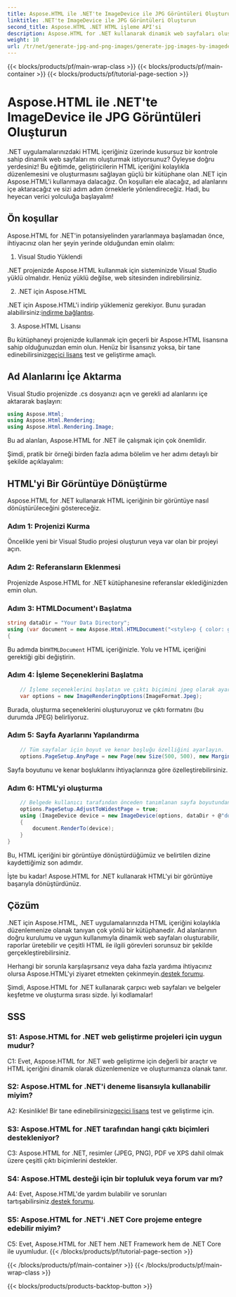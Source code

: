 ```yaml
---
title: Aspose.HTML ile .NET'te ImageDevice ile JPG Görüntüleri Oluşturun
linktitle: .NET'te ImageDevice ile JPG Görüntüleri Oluşturun
second_title: Aspose.HTML .NET HTML işleme API'si
description: Aspose.HTML for .NET kullanarak dinamik web sayfaları oluşturmayı öğrenin. Bu adım adım eğitim, ön koşulları, ad alanlarını ve HTML'yi resimlere dönüştürmeyi kapsar.
weight: 10
url: /tr/net/generate-jpg-and-png-images/generate-jpg-images-by-imagedevice/
---
```


{{< blocks/products/pf/main-wrap-class >}}
{{< blocks/products/pf/main-container >}}
{{< blocks/products/pf/tutorial-page-section >}}

# Aspose.HTML ile .NET'te ImageDevice ile JPG Görüntüleri Oluşturun


.NET uygulamalarınızdaki HTML içeriğiniz üzerinde kusursuz bir kontrole sahip dinamik web sayfaları mı oluşturmak istiyorsunuz? Öyleyse doğru yerdesiniz! Bu eğitimde, geliştiricilerin HTML içeriğini kolaylıkla düzenlemesini ve oluşturmasını sağlayan güçlü bir kütüphane olan .NET için Aspose.HTML'i kullanmaya dalacağız. Ön koşulları ele alacağız, ad alanlarını içe aktaracağız ve sizi adım adım örneklerle yönlendireceğiz. Hadi, bu heyecan verici yolculuğa başlayalım!

## Ön koşullar

Aspose.HTML for .NET'in potansiyelinden yararlanmaya başlamadan önce, ihtiyacınız olan her şeyin yerinde olduğundan emin olalım:

1. Visual Studio Yüklendi

.NET projenizde Aspose.HTML kullanmak için sisteminizde Visual Studio yüklü olmalıdır. Henüz yüklü değilse, web sitesinden indirebilirsiniz.

2. .NET için Aspose.HTML

 .NET için Aspose.HTML'i indirip yüklemeniz gerekiyor. Bunu şuradan alabilirsiniz:[indirme bağlantısı](https://releases.aspose.com/html/net/).

3. Aspose.HTML Lisansı

Bu kütüphaneyi projenizde kullanmak için geçerli bir Aspose.HTML lisansına sahip olduğunuzdan emin olun. Henüz bir lisansınız yoksa, bir tane edinebilirsiniz[geçici lisans](https://purchase.aspose.com/temporary-license/) test ve geliştirme amaçlı.

## Ad Alanlarını İçe Aktarma

Visual Studio projenizde .cs dosyanızı açın ve gerekli ad alanlarını içe aktararak başlayın:

```csharp
using Aspose.Html;
using Aspose.Html.Rendering;
using Aspose.Html.Rendering.Image;
```

Bu ad alanları, Aspose.HTML for .NET ile çalışmak için çok önemlidir.

Şimdi, pratik bir örneği birden fazla adıma bölelim ve her adımı detaylı bir şekilde açıklayalım:

## HTML'yi Bir Görüntüye Dönüştürme

Aspose.HTML for .NET kullanarak HTML içeriğinin bir görüntüye nasıl dönüştürüleceğini göstereceğiz.

### Adım 1: Projenizi Kurma

Öncelikle yeni bir Visual Studio projesi oluşturun veya var olan bir projeyi açın.

### Adım 2: Referansların Eklenmesi

Projenizde Aspose.HTML for .NET kütüphanesine referanslar eklediğinizden emin olun.

### Adım 3: HTMLDocument'ı Başlatma

```csharp
string dataDir = "Your Data Directory";
using (var document = new Aspose.Html.HTMLDocument("<style>p { color: green; }</style><p>my first paragraph</p>", @"c:\work\"))
{
```

 Bu adımda bir`HTMLDocument` HTML içeriğinizle. Yolu ve HTML içeriğini gerektiği gibi değiştirin.

### Adım 4: İşleme Seçeneklerini Başlatma

```csharp
    // İşleme seçeneklerini başlatın ve çıktı biçimini jpeg olarak ayarlayın
    var options = new ImageRenderingOptions(ImageFormat.Jpeg);
```

Burada, oluşturma seçeneklerini oluşturuyoruz ve çıktı formatını (bu durumda JPEG) belirliyoruz.

### Adım 5: Sayfa Ayarlarını Yapılandırma

```csharp
    // Tüm sayfalar için boyut ve kenar boşluğu özelliğini ayarlayın.
    options.PageSetup.AnyPage = new Page(new Size(500, 500), new Margin(50, 50, 50, 50));
```

Sayfa boyutunu ve kenar boşluklarını ihtiyaçlarınıza göre özelleştirebilirsiniz.

### Adım 6: HTML'yi oluşturma

```csharp
    // Belgede kullanıcı tarafından önceden tanımlanan sayfa boyutundan daha büyük boyutta bir öğe varsa, çıktı sayfaları ayarlanacaktır.
    options.PageSetup.AdjustToWidestPage = true;
    using (ImageDevice device = new ImageDevice(options, dataDir + @"document_out.jpg"))
    {
        document.RenderTo(device);
    }
}
```

Bu, HTML içeriğini bir görüntüye dönüştürdüğümüz ve belirtilen dizine kaydettiğimiz son adımdır.

İşte bu kadar! Aspose.HTML for .NET kullanarak HTML'yi bir görüntüye başarıyla dönüştürdünüz.

## Çözüm

.NET için Aspose.HTML, .NET uygulamalarınızda HTML içeriğini kolaylıkla düzenlemenize olanak tanıyan çok yönlü bir kütüphanedir. Ad alanlarının doğru kurulumu ve uygun kullanımıyla dinamik web sayfaları oluşturabilir, raporlar üretebilir ve çeşitli HTML ile ilgili görevleri sorunsuz bir şekilde gerçekleştirebilirsiniz.

 Herhangi bir sorunla karşılaşırsanız veya daha fazla yardıma ihtiyacınız olursa Aspose.HTML'yi ziyaret etmekten çekinmeyin.[destek forumu](https://forum.aspose.com/).

Şimdi, Aspose.HTML for .NET kullanarak çarpıcı web sayfaları ve belgeler keşfetme ve oluşturma sırası sizde. İyi kodlamalar!

## SSS

### S1: Aspose.HTML for .NET web geliştirme projeleri için uygun mudur?
   
C1: Evet, Aspose.HTML for .NET web geliştirme için değerli bir araçtır ve HTML içeriğini dinamik olarak düzenlemenize ve oluşturmanıza olanak tanır.

### S2: Aspose.HTML for .NET'i deneme lisansıyla kullanabilir miyim?
   
 A2: Kesinlikle! Bir tane edinebilirsiniz[geçici lisans](https://purchase.aspose.com/temporary-license/) test ve geliştirme için.

### S3: Aspose.HTML for .NET tarafından hangi çıktı biçimleri destekleniyor?
   
C3: Aspose.HTML for .NET, resimler (JPEG, PNG), PDF ve XPS dahil olmak üzere çeşitli çıktı biçimlerini destekler.

### S4: Aspose.HTML desteği için bir topluluk veya forum var mı?
   
 A4: Evet, Aspose.HTML'de yardım bulabilir ve sorunları tartışabilirsiniz.[destek forumu](https://forum.aspose.com/).

### S5: Aspose.HTML for .NET'i .NET Core projeme entegre edebilir miyim?

C5: Evet, Aspose.HTML for .NET hem .NET Framework hem de .NET Core ile uyumludur.
{{< /blocks/products/pf/tutorial-page-section >}}

{{< /blocks/products/pf/main-container >}}
{{< /blocks/products/pf/main-wrap-class >}}

{{< blocks/products/products-backtop-button >}}
